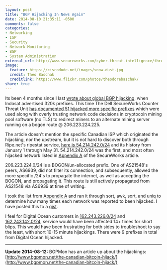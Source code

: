 ```yaml
---
layout: post
title: "BGP Hijacking In News Again"
date: 2014-08-10 21:35:11 -0500
comments: false
categories: 
- Networking
- ISP
- Security
- Network Monitoring
- BGP
- System Administration
external_url: http://www.secureworks.com/cyber-threat-intelligence/threats/bgp-hijacking-for-cryptocurrency-profit/
image:
  feature: https://ciscodude.net/images/snow-dust.jpg
  credit: Theo Baschak
  creditlink: https://www.flickr.com/photos/theodorebaschak/
share: true
---
```

Its been 4 months since I last [wrote about global BGP hijacking](/2014/04/03/as4761-april-2-2014-prefix-origination-event/), when Indosat advertised 320k prefixes. This time The Dell SecureWorks Counter Threat Unit [has documented 51 hijacked more specific prefixes](http://www.secureworks.com/cyber-threat-intelligence/threats/bgp-hijacking-for-cryptocurrency-profit/) which were used along with overly trusting network code decisions in cryptocoin mining pool software (no TLS) to redirect miners to an alternate mining server running on a bogon route @ 206.223.224.225. 

The article doesn't mention the specific Canadian ISP which originated the hijacking, nor the upstream, but it is not hard to discover both through Ripe.net's ripestat service, [here is 54.214.242.0/24](https://stat.ripe.net/widget/bgplay#w.resource=54.214.242.0/24&w.ignoreReannouncements=true&w.starttime=1388538300&w.endtime=1401494700&w.instant=null&w.type=bgp) and its history from January 1 through May 31. 54.214.242.0/24 was the first, and most often hijacked network listed in [Appendix A](http://www.secureworks.com/cyber-threat-intelligence/threats/bgp-hijacking-for-cryptocurrency-profit/#appendix) of the SecureWorks article. 

206.223.224.0/24 is a BOGON/un-allocated prefix. One of AS21548's peers, AS6939, did not filter its connection, and subsequently, allowed the more specific /24's to propagate the internet, as well as accepting the BOGON, and propagating it. This route is still actively propagated from AS21548 via AS6939 at time of writing.

I took the list from [Appendix A](http://www.secureworks.com/cyber-threat-intelligence/threats/bgp-hijacking-for-cryptocurrency-profit/#appendix) and ran it through sort, awk, sort, and uniq to determine how many times each network was reported to been hijacked. I have posted this to a [gist](https://gist.github.com/tbaschak/670bd7914c615ef933c8).

I feel for Digital Ocean customers in [162.243.226.0/24](https://stat.ripe.net/widget/bgplay#w.resource=162.243.226.0/24&w.ignoreReannouncements=true&w.starttime=1388538300&w.endtime=1401494700&w.instant=null&w.type=bgp) and [162.243.142.0/24](https://stat.ripe.net/widget/bgplay#w.resource=162.243.142.0/24&w.ignoreReannouncements=true&w.starttime=1388538300&w.endtime=1401494700&w.instant=null&w.type=bgp), service would have been affected 14+ times for short blips. This would have been frustrating for both sides to troubleshoot to say the least, with short 10-15 minute hijackings. There were 9 prefixes in total from Digital Ocean hijacked.

- - -

**Update 2014-08-12:** BGPMon has an article up about the hijackings: [http://www.bgpmon.net/the-canadian-bitcoin-hijack/](http://www.bgpmon.net/the-canadian-bitcoin-hijack/)

